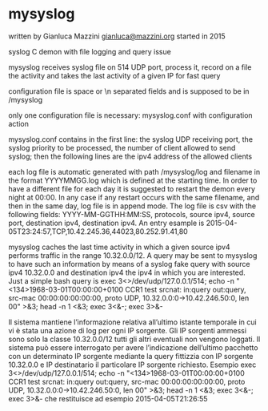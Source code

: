 # mysyslog
written by Gianluca Mazzini gianluca@mazzini.org
started in 2015

syslog C demon with file logging and query issue

mysyslog receives syslog file on 514 UDP port, process it, record on a file the activity and takes the last activity of a given IP for fast query

configuration file is space or \n separated fields and is supposed to be in /mysyslog

only one configuration file is necessary: mysyslog.conf with configuration action

mysyslog.conf contains in the first line: the syslog UDP receiving port, the syslog priority to be processed, the number of client allowed to send syslog; then the following lines are the ipv4 address of the allowed clients

each log file is automatic generated with path /mysyslog/log and filename in the format YYYYMMGG.log which is defined at the starting time. In order to have a different file for each day it is suggested to restart the demon every night at 00:00. In any case if any restart occurs with the same filename, and then in the same day, log file is in append mode. The log file is csv with the following fields: YYYY-MM-GGTHH:MM:SS, protocols, source ipv4, source port, destination ipv4, destination ipv4. An entry esample is 2015-04-05T23:24:57,TCP,10.42.245.36,44023,80.252.91.41,80

mysyslog caches the last time activity in which a given source ipv4 performs traffic in the range 10.32.0.0/12. A query may be sent to mysyslog to have such an information by means of a syslog fake query with source ipv4 10.32.0.0 and destination ipv4 the ipv4 in which you are interested. Just a simple bash query is exec 3<>/dev/udp/127.0.0.1/514; echo -n "<134>1968-03-01T00:00:00+0100 CCR1 test srcnat: in:query out:query, src-mac 00:00:00:00:00:00, proto UDP, 10.32.0.0:0->10.42.246.50:0, len 00" >&3; head -n 1 <&3; exec 3<&-; exec 3>&-

Il sistema mantiene l’informazione relativa all’ultimo istante temporale in cui vi è stata una azione di log per ogni IP sorgente. Gli IP sorgenti ammessi sono solo la classe 10.32.0.0/12 tutti gli altri eventuali non vengono loggati. Il sistema può essere interrogato per avere l’indicazione dell’ultimo pacchetto con un determinato IP sorgente mediante la query fittizzia con IP sorgente 10.32.0.0 e IP destinatario il particolare IP sorgente richiesto. Esempio exec 3<>/dev/udp/127.0.0.1/514; echo -n "<134>1968-03-01T00:00:00+0100 CCR1 test srcnat: in:query out:query, src-mac 00:00:00:00:00:00, proto UDP, 10.32.0.0:0->10.42.246.50:0, len 00" >&3; head -n 1 <&3; exec 3<&-; exec 3>&-
che restituisce ad esempio 2015-04-05T21:26:55

